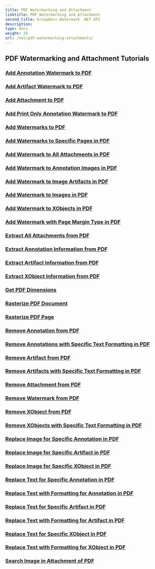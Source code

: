```yaml
---
title: PDF Watermarking and Attachment
linktitle: PDF Watermarking and Attachment
second_title: GroupDocs.Watermark .NET API
description: 
type: docs
weight: 25
url: /net/pdf-watermarking-attachments/
---
```


## PDF Watermarking and Attachment Tutorials
### [Add Annotation Watermark to PDF](./add-annotation-watermark-pdf/)
### [Add Artifact Watermark to PDF](./add-artifact-watermark-pdf/)
### [Add Attachment to PDF](./add-attachment-pdf/)
### [Add Print Only Annotation Watermark to PDF](./add-print-only-annotation-watermark-pdf/)
### [Add Watermarks to PDF](./add-watermarks-pdf/)
### [Add Watermarks to Specific Pages in PDF](./add-watermarks-specific-pages-pdf/)
### [Add Watermark to All Attachments in PDF](./add-watermark-all-attachments-pdf/)
### [Add Watermark to Annotation Images in PDF](./add-watermark-annotation-images-pdf/)
### [Add Watermark to Image Artifacts in PDF](./add-watermark-image-artifacts-pdf/)
### [Add Watermark to Images in PDF](./add-watermark-images-pdf/)
### [Add Watermark to XObjects in PDF](./add-watermark-xobjects-pdf/)
### [Add Watermark with Page Margin Type in PDF](./add-watermark-page-margin-type-pdf/)
### [Extract All Attachments from PDF](./extract-all-attachments-pdf/)
### [Extract Annotation Information from PDF](./extract-annotation-information-pdf/)
### [Extract Artifact Information from PDF](./extract-artifact-information-pdf/)
### [Extract XObject Information from PDF](./extract-xobject-information-pdf/)
### [Get PDF Dimensions](./get-pdf-dimensions/)
### [Rasterize PDF Document](./rasterize-pdf-document/)
### [Rasterize PDF Page](./rasterize-pdf-page/)
### [Remove Annotation from PDF](./remove-annotation-pdf/)
### [Remove Annotations with Specific Text Formatting in PDF](./remove-annotations-text-formatting-pdf/)
### [Remove Artifact from PDF](./remove-artifact-pdf/)
### [Remove Artifacts with Specific Text Formatting in PDF](./remove-artifacts-text-formatting-pdf/)
### [Remove Attachment from PDF](./remove-attachment-pdf/)
### [Remove Watermark from PDF](./remove-watermark-pdf/)
### [Remove XObject from PDF](./remove-xobject-pdf/)
### [Remove XObjects with Specific Text Formatting in PDF](./remove-xobjects-text-formatting-pdf/)
### [Replace Image for Specific Annotation in PDF](./replace-image-annotation-pdf/)
### [Replace Image for Specific Artifact in PDF](./replace-image-artifact-pdf/)
### [Replace Image for Specific XObject in PDF](./replace-image-xobject-pdf/)
### [Replace Text for Specific Annotation in PDF](./replace-text-annotation-pdf/)
### [Replace Text with Formatting for Annotation in PDF](./replace-text-formatting-annotation-pdf/)
### [Replace Text for Specific Artifact in PDF](./replace-text-artifact-pdf/)
### [Replace Text with Formatting for Artifact in PDF](./replace-text-formatting-artifact-pdf/)
### [Replace Text for Specific XObject in PDF](./replace-text-xobject-pdf/)
### [Replace Text with Formatting for XObject in PDF](./replace-text-formatting-xobject-pdf/)
### [Search Image in Attachment of PDF](./search-image-attachment-pdf/)